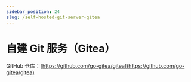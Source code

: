 ```yaml
---
sidebar_position: 24
slug: /self-hosted-git-server-gitea
---
```


# 自建 Git 服务（Gitea）



GitHub 仓库：[https://github.com/go-gitea/gitea](https://github.com/go-gitea/gitea)



